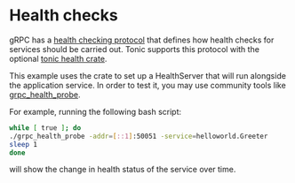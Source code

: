 # Health checks

gRPC has a [health checking protocol](https://github.com/grpc/grpc/blob/master/doc/health-checking.md) that defines how health checks for services should be carried out. Tonic supports this protocol with the optional [tonic health crate](https://docs.rs/tonic-health).

This example uses the crate to set up a HealthServer that will run alongside the application service. In order to test it, you may use community tools like [grpc_health_probe](https://github.com/grpc-ecosystem/grpc-health-probe).

For example, running the following bash script:

```bash
while [ true ]; do
./grpc_health_probe -addr=[::1]:50051 -service=helloworld.Greeter
sleep 1
done
```

will show the change in health status of the service over time.
